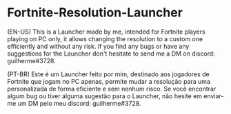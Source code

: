 # Fortnite-Resolution-Launcher
(EN-US)
This is a Launcher made by me, intended for Fortnite players playing on PC only, it allows changing the resolution to a custom one efficiently and without any risk.
If you find any bugs or have any suggestions for the Launcher don't hesitate to send me a DM on discord: guilherme#3728.

(PT-BR)
Este é um Launcher feito por mim, destinado aos jogadores de Fortnite que jogam no PC apenas, permite mudar a resolução para uma personalizada de forma eficiente e sem nenhum risco.
Se você encontrar algum bug ou tiver alguma sugestão para o Launcher, não hesite em enviar-me um DM pelo meu discord: guilherme#3728. 
